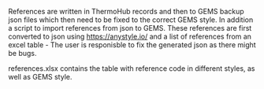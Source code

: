 References are written in ThermoHub records and then to GEMS backup json files which then need to be fixed to the correct GEMS style. In addition a script to import references from json to GEMS. These references are first converted to json using https://anystyle.io/ and a list of references from an excel table - The user is responisble to fix the generated json as there might be bugs.

references.xlsx contains the table with reference code in different styles, as well as GEMS style. 